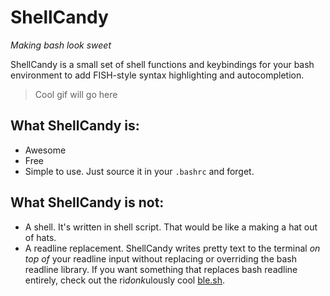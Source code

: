 # ShellCandy
_Making bash look sweet_

ShellCandy is a small set of shell functions and keybindings for your bash environment to add FISH-style syntax highlighting and autocompletion.

> Cool gif will go here

## What ShellCandy is:
- Awesome
- Free
- Simple to use. Just source it in your `.bashrc` and forget.

## What ShellCandy is not:
- A shell. It's written in shell script. That would be like a making a hat out of hats.
- A readline replacement. ShellCandy writes pretty text to the terminal *on top of* your readline input without replacing or overriding the bash readline library. If you want something that replaces bash readline entirely, check out the ri*donk*ulously cool [ble.sh](https://github.com/akinomyoga/ble.sh).